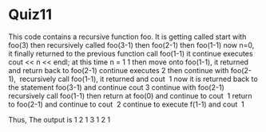 # Quiz11
This code contains a recursive function foo.
It is getting called start with foo(3)
then recursively called foo(3-1)
then foo(2-1)
then foo(1-1)
now n=0, it finally returned to the previous function call foo(1-1)
it continue executes cout << n << endl; at this time n = 1
1
then move onto foo(1-1), it returned and return back to foo(2-1)
continue executes
2
then continue with foo(2-1), 
recursively call foo(1-1), it returned and cout 
1
now it is returned back to the statement foo(3-1) and continue cout
3
continue with foo(2-1)
recursively call foo(1-1)
then return at foo(0) and continue to cout 
1
return to foo(2-1) and continue to cout 
2
continue to execute f(1-1) and cout 
1



Thus,
The output is
1
2
1
3
1
2
1
